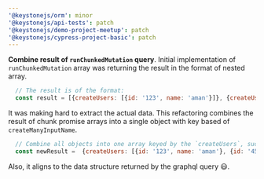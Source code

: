 ```yaml
---
'@keystonejs/orm': minor
'@keystonejs/api-tests': patch
'@keystonejs/demo-project-meetup': patch
'@keystonejs/cypress-project-basic': patch
---
```


**Combine result of `runChunkedMutation` query**. 
Initial implementation of `runChunkedMutation` array was returning the result in the format of nested array. 
```js
  // The result is of the format: 
  const result = [{createUsers: [{id: '123', name: 'aman'}]}, {createUsers: [{id: '456', name: 'mike'}]}]


```
It was making hard to extract the actual data. This refactoring combines the result of chunk promise arrays into a single object with key based of `createManyInputName`. 
```js
  // Combine all objects into one array keyed by the `createUsers`, such that, the output is: 
  const newResult =  {createUsers: [{id: '123', name: 'aman'}, {id: '456', name: 'Mike'}]}
```
Also, it aligns to the data structure returned by the graphql query 😃.
